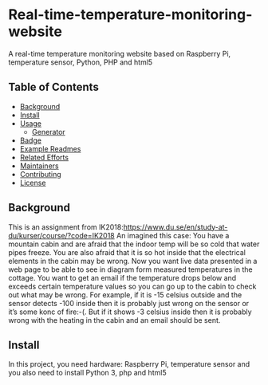 # Real-time-temperature-monitoring-website
A real-time temperature monitoring website based on Raspberry Pi, temperature sensor, Python, PHP and html5
## Table of Contents

- [Background](#background)
- [Install](#install)
- [Usage](#usage)
	- [Generator](#generator)
- [Badge](#badge)
- [Example Readmes](#example-readmes)
- [Related Efforts](#related-efforts)
- [Maintainers](#maintainers)
- [Contributing](#contributing)
- [License](#license)

## Background
This is an assignment from IK2018:https://www.du.se/en/study-at-du/kurser/course/?code=IK2018
An imagined this case: You have a mountain cabin and are afraid that the indoor temp will be so cold that water pipes freeze. You are also afraid that it is so hot inside that the electrical elements in the cabin may be wrong. Now you want live data presented in a web page to be able to see in diagram form measured temperatures in the cottage. You want to get an email if the temperature drops below and exceeds certain temperature values so you can go up to the cabin to check out what may be wrong. For example, if it is -15 celsius outside and the sensor detects -100 inside then it is probably just wrong on the sensor or it’s  some konc of fire:-(. But if it shows -3 celsius inside then it is probably wrong with the heating in the cabin and an email should be sent.

## Install
In this project, you need hardware: Raspberry Pi, temperature sensor and you also need to install Python 3, php and html5
